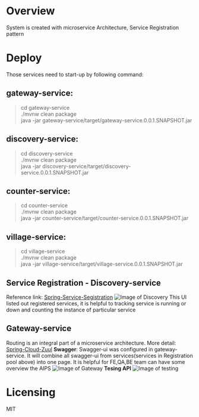 # Overview
System is created with microservice Architecture, Service Registration pattern
# Deploy
Those services need to start-up by following command:
## gateway-service:
> cd gateway-service  
> ./mvnw clean package  
> java -jar gateway-service/target/gateway-service.0.0.1.SNAPSHOT.jar
## discovery-service:
> cd discovery-service  
> ./mvnw clean package  
> java -jar discovery-service/target/discovery-service.0.0.1.SNAPSHOT.jar
## counter-service:
> cd counter-service  
> ./mvnw clean package  
> java -jar counter-service/target/counter-service.0.0.1.SNAPSHOT.jar
## village-service:
> cd village-service  
> ./mvnw clean package  
> java -jar village-service/target/village-service.0.0.1.SNAPSHOT.jar
## Service Registration - Discovery-service
Reference link: [Spring-Service-Segistration](https://spring.io/guides/gs/service-registration-and-discovery/)
![Image of Discovery](https://serving.photos.photobox.com/41197949c58da7078ab1f2b7169c27c970c29eec78677f8bcd182d2effdc012ce8fd83a5.jpg)
This UI listed out registered services, it is helpful to tracking service is running or down and counting the instance of particular service
## Gateway-service
Routing is an integral part of a microservice architecture. More detail: [Spring-Cloud-Zuul](https://spring.io/guides/gs/routing-and-filtering/)
**Swagger**:
Swagger-ui was configured in gateway-service. It will combine all swagger-ui from services(services in Registration pool above) into one page. It is helpful for FE,QA,BE team can have some overview the AIPS
![Image of Gateway](https://serving.photos.photobox.com/40866687ccf4764db086deb80f7c08c9cadae21124a6b57a02493e80dc641de845855a80.jpg)
**Tesing API**
![Image of testing](https://serving.photos.photobox.com/158915570f54c3934461e46e55759e18403fec29519f9fb02e17abb1bb57b03449612721.jpg)
# Licensing
MIT
#
